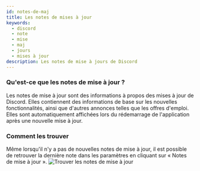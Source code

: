 ```yaml
---
id: notes-de-maj
title: Les notes de mises à jour
keywords:
  - discord
  - note
  - mise
  - maj
  - jours
  - mises à jour
description: Les notes de mise à jours de Discord
---
```



### Qu'est-ce que les notes de mise à jour ?
Les notes de mise à jour sont des informations à propos des mises à jour de Discord. Elles contiennent des informations
de base sur les nouvelles fonctionnalités, ainsi que d'autres annonces telles que les offres d'emploi. Elles sont automatiquement affichées
lors du rédemarrage de l'application après une nouvelle mise à jour.

### Comment les trouver
Même lorsqu'il n'y a pas de nouvelles notes de mise à jour, il est possible de retrouver la dernière note dans les paramètres en cliquant sur « Notes de mise à jour ».
![Trouver les notes de mise à jour](https://i.discord.fr/u1w.gif)

